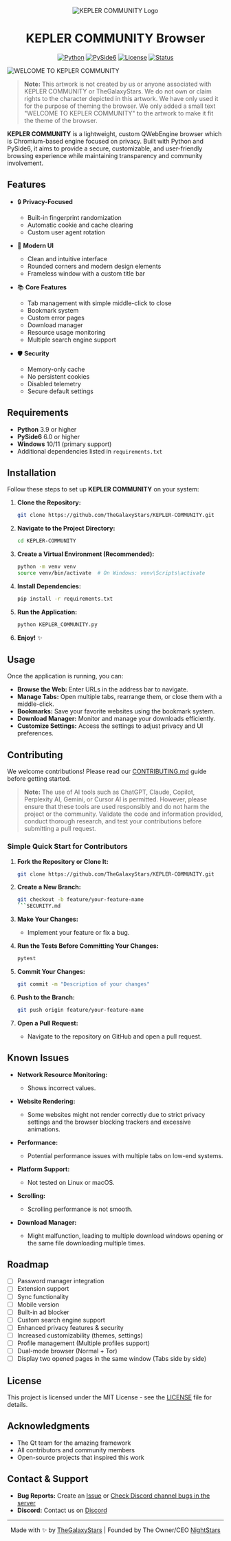 <p align="center">
  <img src="Images/KEPLER-COMMUNITY-ICO.png" alt="KEPLER COMMUNITY Logo">
</p>

<h1 align="center">KEPLER COMMUNITY Browser</h1>

<div align="center">

[![Python](https://img.shields.io/badge/Python-3.9%2B-3776AB?style=flat-square&logo=python&logoColor=white&labelColor=3776AB)](https://www.python.org/)
[![PySide6](https://img.shields.io/badge/PySide6-6.0%2B-41CD52?style=flat-square&logo=qt&logoColor=white&labelColor=41CD52)](https://www.qt.io/qt-for-python)
[![License](https://img.shields.io/badge/License-GPL3.0-FFD700?style=flat-square&logo=license&logoColor=white&labelColor=FFD700)](LICENSE.md)
[![Status](https://img.shields.io/badge/Status-Alpha-FF0000?style=flat-square&logo=statuspage&logoColor=white&labelColor=FF0000)](https://github.com/TheGalaxyStars/KEPLER-COMMUNITY)

</div>

<img src="Welcome-To-KEPLER-COMMUNITY.png" alt="WELCOME TO KEPLER COMMUNITY">

> **Note:** This artwork is not created by us or anyone associated with KEPLER COMMUNITY or TheGalaxyStars. We do not own or claim rights to the character depicted in this artwork. We have only used it for the purpose of theming the browser. We only added a small text "WELCOME TO KEPLER COMMUNITY" to the artwork to make it fit the theme of the browser.

**KEPLER COMMUNITY** is a lightweight, custom QWebEngine browser which is Chromium-based engine focused on privacy. Built with Python and PySide6, it aims to provide a secure, customizable, and user-friendly browsing experience while maintaining transparency and community involvement.

## Features

- 🔒 **Privacy-Focused**
  - Built-in fingerprint randomization
  - Automatic cookie and cache clearing
  - Custom user agent rotation

- 🎨 **Modern UI**
  - Clean and intuitive interface
  - Rounded corners and modern design elements
  - Frameless window with a custom title bar

- 📚 **Core Features**
  - Tab management with simple middle-click to close
  - Bookmark system
  - Custom error pages
  - Download manager
  - Resource usage monitoring
  - Multiple search engine support

- 🛡️ **Security**
  - Memory-only cache
  - No persistent cookies
  - Disabled telemetry
  - Secure default settings

## Requirements

- **Python** 3.9 or higher
- **PySide6** 6.0 or higher
- **Windows** 10/11 (primary support)
- Additional dependencies listed in `requirements.txt`

## Installation

Follow these steps to set up **KEPLER COMMUNITY** on your system:

1. **Clone the Repository:**

    ```bash
    git clone https://github.com/TheGalaxyStars/KEPLER-COMMUNITY.git
    ```

2. **Navigate to the Project Directory:**

    ```bash
    cd KEPLER-COMMUNITY
    ```

3. **Create a Virtual Environment (Recommended):**

    ```bash
    python -m venv venv
    source venv/bin/activate  # On Windows: venv\Scripts\activate
    ```

4. **Install Dependencies:**

    ```bash
    pip install -r requirements.txt
    ```

5. **Run the Application:**

    ```bash
    python KEPLER_COMMUNITY.py
    ```

6. **Enjoy!** ✨

## Usage

Once the application is running, you can:

- **Browse the Web:** Enter URLs in the address bar to navigate.
- **Manage Tabs:** Open multiple tabs, rearrange them, or close them with a middle-click.
- **Bookmarks:** Save your favorite websites using the bookmark system.
- **Download Manager:** Monitor and manage your downloads efficiently.
- **Customize Settings:** Access the settings to adjust privacy and UI preferences.

## Contributing

We welcome contributions! Please read our [CONTRIBUTING.md](CONTRIBUTING.md) guide before getting started.

> **Note:** The use of AI tools such as ChatGPT, Claude, Copilot, Perplexity AI, Gemini, or Cursor AI is permitted. However, please ensure that these tools are used responsibly and do not harm the project or the community. Validate the code and information provided, conduct thorough research, and test your contributions before submitting a pull request.

### Simple Quick Start for Contributors

1. **Fork the Repository or Clone It:**

    ```bash
    git clone https://github.com/TheGalaxyStars/KEPLER-COMMUNITY.git
    ```

2. **Create a New Branch:**

    ```bash
    git checkout -b feature/your-feature-name
    ```SECURITY.md

3. **Make Your Changes:**
    - Implement your feature or fix a bug.

4. **Run the Tests Before Committing Your Changes:**

    ```bash
    pytest
    ```

5. **Commit Your Changes:**

    ```bash
    git commit -m "Description of your changes"
    ```

6. **Push to the Branch:**

    ```bash
    git push origin feature/your-feature-name
    ```

7. **Open a Pull Request:**
    - Navigate to the repository on GitHub and open a pull request.

## Known Issues

- **Network Resource Monitoring:**
  - Shows incorrect values.
  
- **Website Rendering:**
  - Some websites might not render correctly due to strict privacy settings and the browser blocking trackers and excessive animations.
  
- **Performance:**
  - Potential performance issues with multiple tabs on low-end systems.
  
- **Platform Support:**
  - Not tested on Linux or macOS.
  
- **Scrolling:**
  - Scrolling performance is not smooth.
  
- **Download Manager:**
  - Might malfunction, leading to multiple download windows opening or the same file downloading multiple times.

## Roadmap

- [ ] Password manager integration
- [ ] Extension support
- [ ] Sync functionality
- [ ] Mobile version
- [ ] Built-in ad blocker
- [ ] Custom search engine support
- [ ] Enhanced privacy features & security
- [ ] Increased customizability (themes, settings)
- [ ] Profile management (Multiple profiles support)
- [ ] Dual-mode browser (Normal + Tor)
- [ ] Display two opened pages in the same window (Tabs side by side)

## License

This project is licensed under the MIT License - see the [LICENSE](LICENSE.md) file for details.

## Acknowledgments

- The Qt team for the amazing framework
- All contributors and community members
- Open-source projects that inspired this work

## Contact & Support

- **Bug Reports:** Create an [Issue](https://github.com/TheGalaxyStars/KEPLER-COMMUNITY/issues) or [Check Discord channel bugs in the server](https://discord.com/channels/1296318224744317001/1313874936070406195)
- **Discord:** Contact us on [Discord](https://discord.gg/fvEQNKbkvP)

---

<p align="center">Made with ✨ by <a href="https://github.com/TheGalaxyStars">TheGalaxyStars</a> | Founded by The Owner/CEO <a href="https://github.com/NIGHTST4RS">NightStars</a></p>
